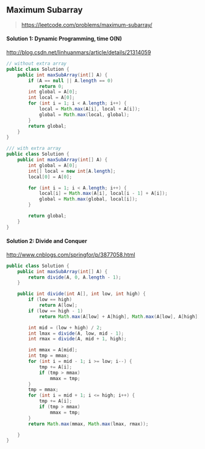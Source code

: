 ## Maximum Subarray
> https://leetcode.com/problems/maximum-subarray/

#### Solution 1: Dynamic Programming, time O(N)
http://blog.csdn.net/linhuanmars/article/details/21314059
```java
// without extra array
public class Solution {
	public int maxSubArray(int[] A) {
		if (A == null || A.length == 0)
			return 0;
		int global = A[0];
		int local = A[0];
		for (int i = 1; i < A.length; i++) {
			local = Math.max(A[i], local + A[i]);
			global = Math.max(local, global);
		}
		return global;
	}
}
```
```java
/// with extra array
public class Solution {
	public int maxSubArray(int[] A) {
		int global = A[0];
		int[] local = new int[A.length];
		local[0] = A[0];

		for (int i = 1; i < A.length; i++) {
			local[i] = Math.max(A[i], local[i - 1] + A[i]);
			global = Math.max(global, local[i]);
		}

		return global;
	}
}
```
#### Solution 2: Divide and Conquer
http://www.cnblogs.com/springfor/p/3877058.html
```java
public class Solution {
	public int maxSubArray(int[] A) {
		return divide(A, 0, A.length - 1);
	}

	public int divide(int A[], int low, int high) {
		if (low == high)
			return A[low];
		if (low == high - 1)
			return Math.max(A[low] + A[high], Math.max(A[low], A[high]));

		int mid = (low + high) / 2;
		int lmax = divide(A, low, mid - 1);
		int rmax = divide(A, mid + 1, high);

		int mmax = A[mid];
		int tmp = mmax;
		for (int i = mid - 1; i >= low; i--) {
			tmp += A[i];
			if (tmp > mmax)
				mmax = tmp;
		}
		tmp = mmax;
		for (int i = mid + 1; i <= high; i++) {
			tmp += A[i];
			if (tmp > mmax)
				mmax = tmp;
		}
		return Math.max(mmax, Math.max(lmax, rmax));

	}
}
```
